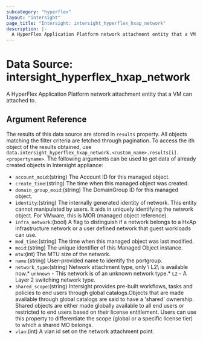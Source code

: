 ```yaml
---
subcategory: "hyperflex"
layout: "intersight"
page_title: "Intersight: intersight_hyperflex_hxap_network"
description: |-
  A HyperFlex Application Platform network attachment entity that a VM can attached to.
---
```


# Data Source: intersight_hyperflex_hxap_network
A HyperFlex Application Platform network attachment entity that a VM can attached to.
## Argument Reference
The results of this data source are stored in `results` property.
All objects matching the filter criteria are fetched through pagination.
To access the ith object of the results obtained, use `data.intersight_hyperflex_hxap_network.<custom_name>.results[i].<propertyname>`.
The following arguments can be used to get data of already created objects in Intersight appliance:
* `account_moid`:(string) The Account ID for this managed object. 
* `create_time`:(string) The time when this managed object was created. 
* `domain_group_moid`:(string) The DomainGroup ID for this managed object. 
* `identity`:(string) The internally generated identity of network. This entity cannot manipulated by users. It aids in uniquely identifying the network object. For VMware, this is MOR (managed object reference). 
* `infra_network`:(bool) A flag to distinguish if a network belongs to a HxAp infrastructure network or a user defined network that guest workloads can use. 
* `mod_time`:(string) The time when this managed object was last modified. 
* `moid`:(string) The unique identifier of this Managed Object instance. 
* `mtu`:(int) The MTU size of the network. 
* `name`:(string) User-provided name to identify the portgroup. 
* `network_type`:(string) Network attachment type, only \ L2\  is available now.* `unknown` - This network is of an unknown network type.* `L2` - A Layer 2 switching network type. 
* `shared_scope`:(string) Intersight provides pre-built workflows, tasks and policies to end users through global catalogs.Objects that are made available through global catalogs are said to have a 'shared' ownership. Shared objects are either made globally available to all end users or restricted to end users based on their license entitlement. Users can use this property to differentiate the scope (global or a specific license tier) to which a shared MO belongs. 
* `vlan`:(int) A vlan id set on the network attachment point. 
 